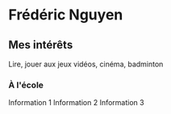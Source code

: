 # Frédéric Nguyen
## Mes intérêts
Lire, jouer aux jeux vidéos, cinéma, badminton
### À l'école

Information 1
Information 2
Information 3